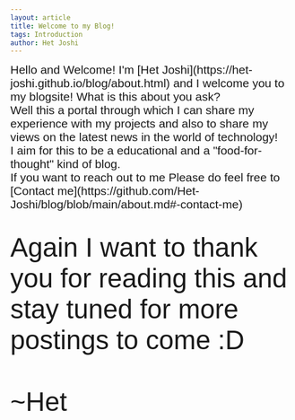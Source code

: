 ```yaml
---
layout: article
title: Welcome to my Blog!
tags: Introduction
author: Het Joshi
---
```

<span style="font-size:1.5em; font-family: 'Ubuntu', sans-serif;">
Hello and Welcome! I'm [Het Joshi](https://het-joshi.github.io/blog/about.html) and I welcome you to my blogsite!
What is this about you ask?<br>
Well this a portal through which I can share my experience with my projects and also to share my views on the latest news in the world of technology!<br>
I aim for this to be a educational and a "food-for-thought" kind of blog.<br>
If you want to reach out to me Please do feel free to [Contact me](https://github.com/Het-Joshi/blog/blob/main/about.md#-contact-me)<br>
<span style="font-size:1.5em; font-family: 'Ubuntu', sans-serif;">
<br>
<span style="font-size:1.5em; font-family: 'Ubuntu', sans-serif;">
Again I want to thank you for reading this and stay tuned for more postings to come :D<br><br>
~Het
